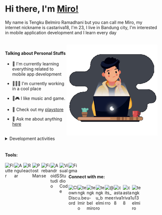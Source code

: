 <h1> Hi there, I'm <a href="https://castariva18.github.io/">Miro!</a></h1>

<p> My name is Tengku Belmiro Ramadhani but you can call me Miro, my internet nickname is castariva18, I'm 23, I live in Bandung city, I'm interested in mobile application development and I learn every day</p>
<br>
 <img align="right" alt="GIF" src="https://github.com/castariva18/castariva18/blob/master/animation.gif?raw=true" width="300" height="300" />
 
<h4>Talking about Personal Stuffs</h4>

- 🌱 I'm currently learning everything related to mobile app development

- 👨🏽‍💻 I'm currently working in a cool place

- 🎸🎮  I like music and game.

- 📱 Check out my [playstore](https://tinyurl.com/suncodeid)

- 💬 Ask me about anything [here](https://github.com/castariva18/castariva18/issues)

<br />
<details>
<summary>Development activities</summary>


<!--START_SECTION:waka-->

```text
JavaScript   8 hrs 48 mins   ███████░░░░░░░░░░░░░░░░░░   27.56 %
HTML         7 hrs 52 mins   ██████░░░░░░░░░░░░░░░░░░░   24.63 %
TypeScript   7 hrs 37 mins   ██████░░░░░░░░░░░░░░░░░░░   23.89 %
Dart         7 hrs 34 mins   ██████░░░░░░░░░░░░░░░░░░░   23.70 %
JSON         3 mins          ░░░░░░░░░░░░░░░░░░░░░░░░░   00.21 %
CSS          0 secs          ░░░░░░░░░░░░░░░░░░░░░░░░░   00.01 %
```

<!--END_SECTION:waka-->
</details>
<br/>
<h4>Tools:</h4>
<a href="https://flutter.dev/">
  <img align="left" alt="Flutter" width="30px" src="https://cdn.iconscout.com/icon/free/png-512/flutter-2038877-1720090.png" />
</a>
<a href="https://angular.io/">
  <img align="left" alt="Angular" width="30px" src="https://cdn.iconscout.com/icon/free/png-64/angular-3-226070.png" />
</a>
<a href="https://reactjs.org/">
  <img align="left" alt="React" width="30px" src="https://cdn4.iconfinder.com/data/icons/logos-3/600/React.js_logo-256.png" />
 </a>
<a href="https://www.postman.com/"> 
 <img align="left" alt="PostMan" width="30px" src="https://cdn.iconscout.com/icon/free/png-64/postman-3521648-2945092.png" />
</a>
<a href="https://firebase.google.com/"> 
  <img align="left" alt="Firebase" width="30px" src="https://cdn4.iconfinder.com/data/icons/google-i-o-2016/512/google_firebase-2-512.png" />
</a>
<a href="https://developer.android.com/studio?gclid=CjwKCAjwi9-HBhACEiwAPzUhHJbmHXyDVVDmdqjdQ5nNTHg56qLE7JxHf7D-rPTMEhCGK6lp4GKgKhoCyGcQAvD_BwE&gclsrc=aw.ds"> 
  <img align="left" alt="AndroidStudio" width="30px" src="https://2.bp.blogspot.com/-tzm1twY_ENM/XlCRuI0ZkRI/AAAAAAAAOso/BmNOUANXWxwc5vwslNw3WpjrDlgs9PuwQCLcBGAsYHQ/s1600/pasted%2Bimage%2B0.png" />
</a>
<a href="https://code.visualstudio.com/"> 
<img align="left" alt="VisualStudioCode" width="30px" src="https://upload.wikimedia.org/wikipedia/commons/thumb/9/9a/Visual_Studio_Code_1.35_icon.svg/1024px-Visual_Studio_Code_1.35_icon.svg.png" />
</a>
<a href="https://www.figma.com/"> 
  <img align="left" alt="Figma" width="30px" src="https://miro.medium.com/max/670/0*UTBrDcrJ6SbePBzR" />
 </a>
<br/>
<h4>Connect with me:</h4>
<a href="https://discord.gg/bhPzjwR">
  <img align="left" alt="Clown Discord" width="30px" src="https://cdn4.iconfinder.com/data/icons/logos-and-brands/512/91_Discord_logo_logos-512.png" />
</a>
<a href="https://www.facebook.com/tengku.belmiro">
  <img align="left" alt="tengku.belmiro" width="30px" src="https://cdn.iconscout.com/icon/free/png-64/facebook-262-721949.png" />
</a>
<a href="https://www.linkedin.com/in/tengku-belmiro-860a831a0/">
  <img align="left" alt="tengku-belmiro" width="30px" src="https://cdn1.iconfinder.com/data/icons/logotypes/32/square-linkedin-512.png" />
</a>
<a href="https://twitter.com/tengku_belmiro">
  <img align="left" alt="tengku_belmiro" width="30px" src="https://cdn2.iconfinder.com/data/icons/social-media-2285/512/1_Twitter3_colored_svg-512.png" />
</a>
<a href="https://www.instagram.com/its_meerro/">
  <img align="left" alt="@its_meerro" width="30px" src="https://cdn2.iconfinder.com/data/icons/social-media-applications/64/social_media_applications_3-instagram-512.png" />
</a>
<a href="https://dribbble.com/castariva18">
  <img align="left" alt="castariva18" width="30px" src="https://cdn4.iconfinder.com/data/icons/social-media-logos-6/512/89-dribbble-512.png" />
</a>
<a href="https://www.reddit.com/user/castariva18">
  <img align="left" alt="castariva18" width="30px" src="https://cdn3.iconfinder.com/data/icons/2018-social-media-logotypes/1000/2018_social_media_popular_app_logo_reddit-512.png" />
</a>
<a href="mailto:tengku13elmiro@gmail.com">
  <img align="left" alt="tengku13elmiro" width="30px" src="https://cdn2.iconfinder.com/data/icons/social-icons-color/512/gmail-256.png" />
</a>
<!--<a href="https://open.spotify.com/user/tqmm5hzox0ia9ss36x0l24tgs">
  <img align="left" alt="Miro" width="30px" src="https://cdn2.iconfinder.com/data/icons/social-icons-33/128/Spotify-512.png" />
</a>
<a href="https://medium.com/@tengku13elmiro">
  <img align="left" alt="Miro" width="30px" src="https://cdn3.iconfinder.com/data/icons/social-media-black-white-2/512/BW_Medium_glyph_svg-512.png" />
</a>-->

